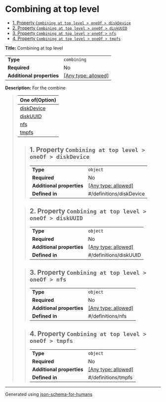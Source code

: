 # Combining at top level

- [1. Property `Combining at top level > oneOf > diskDevice`](#oneOf_i0-665f6930)
- [2. Property `Combining at top level > oneOf > diskUUID`](#oneOf_i1-665f6931)
- [3. Property `Combining at top level > oneOf > nfs`](#oneOf_i2-665f6932)
- [4. Property `Combining at top level > oneOf > tmpfs`](#oneOf_i3-665f6933)

**Title:** Combining at top level

|                           |                                                                           |
| ------------------------- | ------------------------------------------------------------------------- |
| **Type**                  | `combining`                                                               |
| **Required**              | No                                                                        |
| **Additional properties** | [[Any type: allowed]](# "Additional Properties of any type are allowed.") |

**Description:** For the combine

<blockquote>

| One of(Option)                   |
| -------------------------------- |
| [diskDevice](#oneOf_i0-665f6930) |
| [diskUUID](#oneOf_i1-665f6931)   |
| [nfs](#oneOf_i2-665f6932)        |
| [tmpfs](#oneOf_i3-665f6933)      |

<blockquote>

## <a name="oneOf_i0-665f6930"></a>1. Property `Combining at top level > oneOf > diskDevice`

|                           |                                                                           |
| ------------------------- | ------------------------------------------------------------------------- |
| **Type**                  | `object`                                                                  |
| **Required**              | No                                                                        |
| **Additional properties** | [[Any type: allowed]](# "Additional Properties of any type are allowed.") |
| **Defined in**            | #/definitions/diskDevice                                                  |

</blockquote>
<blockquote>

## <a name="oneOf_i1-665f6931"></a>2. Property `Combining at top level > oneOf > diskUUID`

|                           |                                                                           |
| ------------------------- | ------------------------------------------------------------------------- |
| **Type**                  | `object`                                                                  |
| **Required**              | No                                                                        |
| **Additional properties** | [[Any type: allowed]](# "Additional Properties of any type are allowed.") |
| **Defined in**            | #/definitions/diskUUID                                                    |

</blockquote>
<blockquote>

## <a name="oneOf_i2-665f6932"></a>3. Property `Combining at top level > oneOf > nfs`

|                           |                                                                           |
| ------------------------- | ------------------------------------------------------------------------- |
| **Type**                  | `object`                                                                  |
| **Required**              | No                                                                        |
| **Additional properties** | [[Any type: allowed]](# "Additional Properties of any type are allowed.") |
| **Defined in**            | #/definitions/nfs                                                         |

</blockquote>
<blockquote>

## <a name="oneOf_i3-665f6933"></a>4. Property `Combining at top level > oneOf > tmpfs`

|                           |                                                                           |
| ------------------------- | ------------------------------------------------------------------------- |
| **Type**                  | `object`                                                                  |
| **Required**              | No                                                                        |
| **Additional properties** | [[Any type: allowed]](# "Additional Properties of any type are allowed.") |
| **Defined in**            | #/definitions/tmpfs                                                       |

</blockquote>

</blockquote>

----------------------------------------------------------------------------------------------------------------------------
Generated using [json-schema-for-humans](https://github.com/coveooss/json-schema-for-humans)